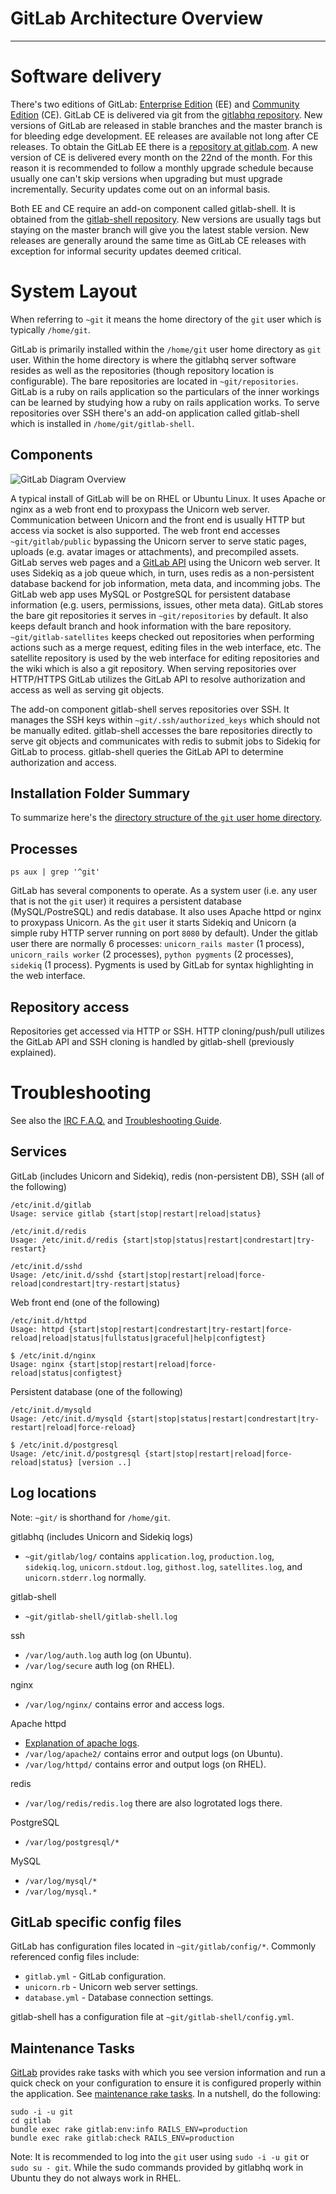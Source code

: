 # GitLab Architecture Overview
---

# Software delivery

There's two editions of GitLab: [Enterprise Edition](https://www.gitlab.com/features/) (EE) and [Community Edition](http://gitlab.org/gitlab-ce/) (CE).   GitLab CE is delivered via git from the [gitlabhq repository](https://gitlab.com/gitlab-org/gitlab-ce/tree/master).   New versions of GitLab are released in stable branches and the master branch is for bleeding edge development.   EE releases are available not long after CE releases.   To obtain the GitLab EE there is a [repository at gitlab.com](https://gitlab.com/subscribers/gitlab-ee).   A new version of CE is delivered every month on the 22nd of the month. For this reason it is recommended to follow a monthly upgrade schedule because usually one can't skip versions when upgrading but must upgrade incrementally. Security updates come out on an informal basis.

Both EE and CE require an add-on component called gitlab-shell. It is obtained from the [gitlab-shell repository](https://gitlab.com/gitlab-org/gitlab-shell/tree/master).   New versions are usually tags but staying on the master branch will give you the latest stable version. New releases are generally around the same time as GitLab CE releases with exception for informal security updates deemed critical.

# System Layout

When referring to `~git` it means the home directory of the `git` user which is typically `/home/git`.

GitLab is primarily installed within the `/home/git` user home directory as `git` user.   Within the home directory is where the gitlabhq server software resides as well as the repositories (though repository location is configurable).   The bare repositories are located in `~git/repositories`.  GitLab is a ruby on rails application so the particulars of the inner workings can be learned by studying how a ruby on rails application works. To serve repositories over SSH there's an add-on application called gitlab-shell which is installed in `/home/git/gitlab-shell`.

## Components

![GitLab Diagram Overview](resources/gitlab_diagram_overview.png "GitLab Diagram Overview")

A typical install of GitLab will be on RHEL or Ubuntu Linux.  It uses Apache or nginx as a web front end to proxypass the Unicorn web server.  Communication between Unicorn and the front end is usually HTTP but access via socket is also supported.  The web front end accesses `~git/gitlab/public` bypassing the Unicorn server to serve static pages, uploads (e.g. avatar images or attachments), and precompiled assets.  GitLab serves web pages and a [GitLab API](https://gitlab.com/gitlab-org/gitlab-ce/tree/master/doc/api) using the Unicorn web server.  It uses Sidekiq as a job queue which, in turn, uses redis as a non-persistent database backend for job information, meta data, and incomming jobs.  The GitLab web app uses MySQL or PostgreSQL for persistent database information (e.g. users, permissions, issues, other meta data).  GitLab stores the bare git repositories it serves in `~git/repositories` by default.  It also keeps default branch and hook information with the bare repository.  `~git/gitlab-satellites` keeps checked out repositories when performing actions such as a merge request, editing files in the web interface, etc.  The satellite repository is used by the web interface for editing repositories and the wiki which is also a git repository.  When serving repositories over HTTP/HTTPS GitLab utilizes the GitLab API to resolve authorization and access as well as serving git objects.

The add-on component gitlab-shell serves repositories over SSH.  It manages the SSH keys within `~git/.ssh/authorized_keys` which should not be manually edited.  gitlab-shell accesses the bare repositories directly to serve git objects and communicates with redis to submit jobs to Sidekiq for GitLab to process.  gitlab-shell queries the GitLab API to determine authorization and access.

## Installation Folder Summary

To summarize here's the [directory structure of the `git` user home directory](../install/structure.md).


## Processes

    ps aux | grep '^git'

GitLab has several components to operate. As a system user (i.e. any user that is not the `git` user) it requires a persistent database (MySQL/PostreSQL) and redis database. It also uses Apache httpd or nginx to proxypass Unicorn. As the `git` user it starts Sidekiq and Unicorn (a simple ruby HTTP server running on port `8080` by default). Under the gitlab user there are normally 6 processes: `unicorn_rails master` (1 process), `unicorn_rails worker` (2 processes), `python pygments` (2 processes), `sidekiq` (1 process).  Pygments is used by GitLab for syntax highlighting in the web interface.

## Repository access

Repositories get accessed via HTTP or SSH. HTTP cloning/push/pull utilizes the GitLab API and SSH cloning is handled by gitlab-shell (previously explained).

# Troubleshooting

See also the [IRC F.A.Q.](https://github.com/gitlabhq/gitlab-public-wiki/wiki/IRC-channel-Guidelines-and-F.A.Q.) and [Troubleshooting Guide](https://github.com/gitlabhq/gitlab-public-wiki/wiki).

## Services

GitLab (includes Unicorn and Sidekiq), redis (non-persistent DB), SSH (all of the following)

```
/etc/init.d/gitlab 
Usage: service gitlab {start|stop|restart|reload|status}

/etc/init.d/redis 
Usage: /etc/init.d/redis {start|stop|status|restart|condrestart|try-restart}

/etc/init.d/sshd 
Usage: /etc/init.d/sshd {start|stop|restart|reload|force-reload|condrestart|try-restart|status}
```

Web front end (one of the following)

```
/etc/init.d/httpd 
Usage: httpd {start|stop|restart|condrestart|try-restart|force-reload|reload|status|fullstatus|graceful|help|configtest}

$ /etc/init.d/nginx
Usage: nginx {start|stop|restart|reload|force-reload|status|configtest}
```

Persistent database (one of the following)

```
/etc/init.d/mysqld 
Usage: /etc/init.d/mysqld {start|stop|status|restart|condrestart|try-restart|reload|force-reload}

$ /etc/init.d/postgresql
Usage: /etc/init.d/postgresql {start|stop|restart|reload|force-reload|status} [version ..]
```

## Log locations

Note: `~git/` is shorthand for `/home/git`.

gitlabhq (includes Unicorn and Sidekiq logs)

* `~git/gitlab/log/` contains `application.log`, `production.log`, `sidekiq.log`, `unicorn.stdout.log`, `githost.log`, `satellites.log`, and `unicorn.stderr.log` normally.

gitlab-shell

* `~git/gitlab-shell/gitlab-shell.log`

ssh

* `/var/log/auth.log` auth log (on Ubuntu).
* `/var/log/secure` auth log (on RHEL).

nginx

* `/var/log/nginx/` contains error and access logs.

Apache httpd

* [Explanation of apache logs](http://httpd.apache.org/docs/2.2/logs.html).
* `/var/log/apache2/` contains error and output logs (on Ubuntu).
* `/var/log/httpd/` contains error and output logs (on RHEL).

redis

* `/var/log/redis/redis.log` there are also logrotated logs there.

PostgreSQL

* `/var/log/postgresql/*`

MySQL

* `/var/log/mysql/*`
* `/var/log/mysql.*`

## GitLab specific config files

GitLab has configuration files located in `~git/gitlab/config/*`.  Commonly referenced config files include:

* `gitlab.yml` - GitLab configuration.
* `unicorn.rb` - Unicorn web server settings.
* `database.yml` - Database connection settings.

gitlab-shell has a configuration file at `~git/gitlab-shell/config.yml`.

## Maintenance Tasks

[GitLab](https://gitlab.com/gitlab-org/gitlab-ce/tree/master) provides rake tasks with which you see version information and run a quick check on your configuration to ensure it is configured properly within the application.  See [maintenance rake tasks](https://gitlab.com/gitlab-org/gitlab-ce/blob/master/doc/raketasks/maintenance.md). In a nutshell, do the following:

```
sudo -i -u git
cd gitlab
bundle exec rake gitlab:env:info RAILS_ENV=production
bundle exec rake gitlab:check RAILS_ENV=production
```

Note: It is recommended to log into the `git` user using `sudo -i -u git` or `sudo su - git`.  While the sudo commands provided by gitlabhq work in Ubuntu they do not always work in RHEL.
